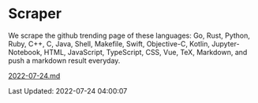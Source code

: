 # Scraper

We scrape the github trending page of these languages: Go, Rust, Python, Ruby, C++, C, Java, Shell, Makefile, Swift, Objective-C, Kotlin, Jupyter-Notebook, HTML, JavaScript, TypeScript, CSS, Vue, TeX, Markdown, and push a markdown result everyday.

[2022-07-24.md](https://github.com/yangwenmai/github-trending-backup/blob/master/2022-07-24.md)

Last Updated: 2022-07-24 04:00:07